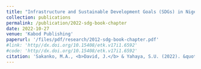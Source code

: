```yaml
---
title: "Infrastructure and Sustainable Development Goals (SDGs) in Nigeria"
collection: publications
permalink: /publication/2022-sdg-book-chapter
date: 2022-10-27
venue: 'Kabod Publishing'
paperurl: '/files/pdf/research/2012-sdg-book-chapter.pdf'
#link: 'http//dx.doi.org/10.15408/etk.v17i1.6592'
#code: 'http//dx.doi.org/10.15408/etk.v17i1.6592'
citation: 'Sakanko, M.A., <b>David, J.</b> & Yahaya, S.U. (2022). &quot;Infrastructure and Sustainable Development Goals (SDGs) in Nigeria&quot. W.O. Ugwuoke, & A.E. Adegoriola (Eds.), <i>Fiscal federalism and infrastructural development in Nigeria</i> (pp. 147-159). Kabod Publishing.'
---
```

